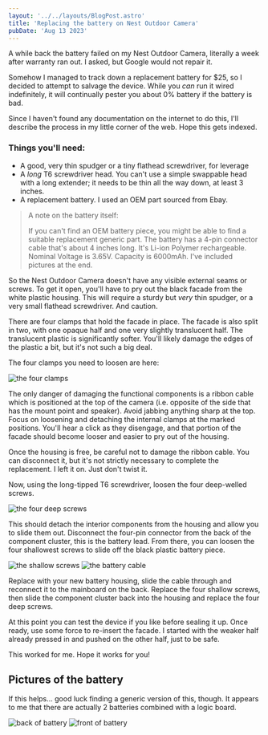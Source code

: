 ```yaml
---
layout: '../../layouts/BlogPost.astro'
title: 'Replacing the battery on Nest Outdoor Camera'
pubDate: 'Aug 13 2023'
---
```


A while back the battery failed on my Nest Outdoor Camera, literally a week after warranty ran out. I asked, but Google would not repair it.

Somehow I managed to track down a replacement battery for $25, so I decided to attempt to salvage the device. While you _can_ run it wired indefinitely, it will continually pester you about 0% battery if the battery is bad.

Since I haven't found any documentation on the internet to do this, I'll describe the process in my little corner of the web. Hope this gets indexed.

### Things you'll need:

- A good, very thin spudger or a tiny flathead screwdriver, for leverage
- A _long_ T6 screwdriver head. You can't use a simple swappable head with a long extender; it needs to be thin all the way down, at least 3 inches.
- A replacement battery. I used an OEM part sourced from Ebay.

> A note on the battery itself:
>
> If you can't find an OEM battery piece, you might be able to find a suitable replacement generic part. The battery has a 4-pin connector cable that's about 4 inches long. It's Li-ion Polymer rechargeable. Nominal Voltage is 3.65V. Capacity is 6000mAh. I've included pictures at the end.

So the Nest Outdoor Camera doesn't have any visible external seams or screws. To get it open, you'll have to pry out the black facade from the white plastic housing. This will require a sturdy but _very_ thin spudger, or a very small flathead screwdriver. And caution.

There are four clamps that hold the facade in place. The facade is also split in two, with one opaque half and one very slightly translucent half. The translucent plastic is significantly softer. You'll likely damage the edges of the plastic a bit, but it's not such a big deal.

The four clamps you need to loosen are here:

![the four clamps](/images/blog/nest-cam/facade-clamps.jpg)

The only danger of damaging the functional components is a ribbon cable which is positioned at the top of the camera (i.e. opposite of the side that has the mount point and speaker). Avoid jabbing anything sharp at the top. Focus on loosening and detaching the internal clamps at the marked positions. You'll hear a click as they disengage, and that portion of the facade should become looser and easier to pry out of the housing.

Once the housing is free, be careful not to damage the ribbon cable. You can disconnect it, but it's not strictly necessary to complete the replacement. I left it on. Just don't twist it.

Now, using the long-tipped T6 screwdriver, loosen the four deep-welled screws.

![the four deep screws](/images/blog/nest-cam/deep-screws.jpg)

This should detach the interior components from the housing and allow you to slide them out. Disconnect the four-pin connector from the back of the component cluster, this is the battery lead. From there, you can loosen the four shallowest screws to slide off the black plastic battery piece.

![the shallow screws](/images/blog/nest-cam/shallow-screws.jpg)
![the battery cable](/images/blog/nest-cam/battery-wire.jpg)

Replace with your new battery housing, slide the cable through and reconnect it to the mainboard on the back. Replace the four shallow screws, then slide the component cluster back into the housing and replace the four deep screws.

At this point you can test the device if you like before sealing it up. Once ready, use some force to re-insert the facade. I started with the weaker half already pressed in and pushed on the other half, just to be safe.

This worked for me. Hope it works for you!

## Pictures of the battery

If this helps... good luck finding a generic version of this, though. It appears to me that there are actually 2 batteries combined with a logic board.

![back of battery](/images/blog/nest-cam/battery-1.jpg)
![front of battery](/images/blog/nest-cam/battery-2.jpg)
